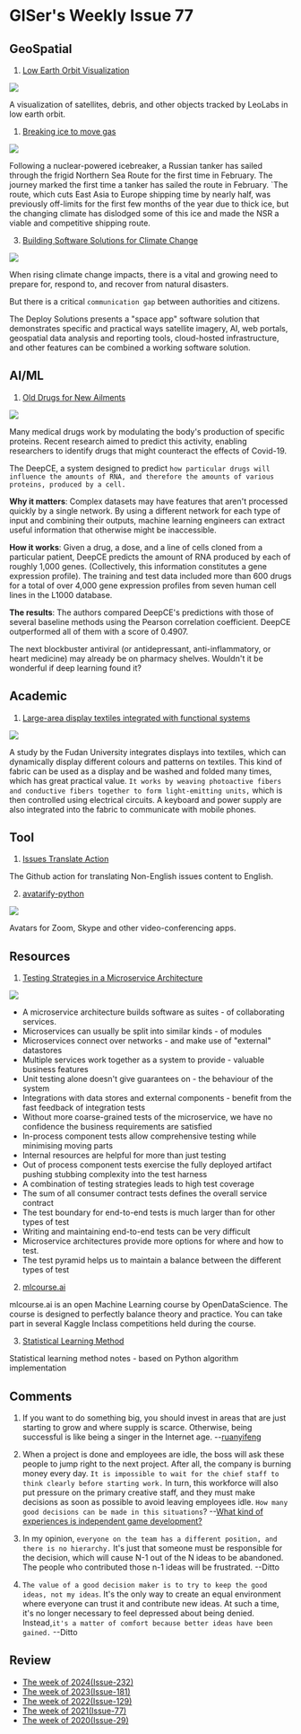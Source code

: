 # GISer's Weekly Issue 77

## GeoSpatial

1. [Low Earth Orbit Visualization](https://platform.leolabs.space/visualization)

![](https://cdn.beekka.com/blogimg/asset/202103/bg2021030202.jpg)

A visualization of satellites, debris, and other objects tracked by LeoLabs in low earth orbit.

1. [Breaking ice to move gas](https://www.rt.com/russia/516232-northern-passage-nuclear-icebreaker-reaction/)

![](https://img1.jiemian.com/101/original/20210224/161414244822141500_a700xH.jpg)

Following a nuclear-powered icebreaker, a Russian tanker has sailed through the frigid Northern Sea Route for the first time in February. The journey marked the first time a tanker has sailed the route in February. `The route, which cuts East Asia to Europe shipping time by nearly half, was previously off-limits for the first few months of the year due to thick ice, but the changing climate has dislodged some of this ice and made the NSR a viable and competitive shipping route.

3. [Building Software Solutions for Climate Change](https://osgis.org/2021/03/building-software-solutions-for-climate-change-closing-the-communication-gap-between-citizens-and-trusted-authorities-before-during-or-after-a-disaster/)

![](https://gogeomatics.ca/wp-content/uploads/Image-3-Trusted-Authority-Portal-500x244.jpg)

When rising climate change impacts, there is a vital and growing need to prepare for, respond to, and recover from natural disasters.

But there is a critical `communication gap` between authorities and citizens.

The Deploy Solutions presents a "space app" software solution that demonstrates specific and practical ways satellite imagery, AI, web portals, geospatial data analysis and reporting tools, cloud-hosted infrastructure, and other features can be combined a working software solution.

## AI/ML

1. [Old Drugs for New Ailments](https://www.deeplearning.ai/the-batch/issue-83/)

![](https://www.deeplearning.ai/wp-content/uploads/2021/03/REPURPOSER2.gif)

Many medical drugs work by modulating the body's production of specific proteins. Recent research aimed to predict this activity, enabling researchers to identify drugs that might counteract the effects of Covid-19.

The DeepCE, a system designed to predict `how particular drugs will influence the amounts of RNA, and therefore the amounts of various proteins, produced by a cell.`

**Why it matters**: Complex datasets may have features that aren't processed quickly by a single network. By using a different network for each type of input and combining their outputs, machine learning engineers can extract useful information that otherwise might be inaccessible.

**How it works**: Given a drug, a dose, and a line of cells cloned from a particular patient, DeepCE predicts the amount of RNA produced by each of roughly 1,000 genes. (Collectively, this information constitutes a gene expression profile). The training and test data included more than 600 drugs for a total of over 4,000 gene expression profiles from seven human cell lines in the L1000 database.

**The results**: The authors compared DeepCE's predictions with those of several baseline methods using the Pearson correlation coefficient. DeepCE outperformed all of them with a score of 0.4907.

The next blockbuster antiviral (or antidepressant, anti-inflammatory, or heart medicine) may already be on pharmacy shelves. Wouldn't it be wonderful if deep learning found it?

## Academic

1. [Large-area display textiles integrated with functional systems](https://www.nature.com/articles/s41586-021-03295-8)

![](https://image.jiqizhixin.com/uploads/editor/3938be8c-5bc7-4d11-ae8b-fcd84caf57a9/640.gif)

A study by the Fudan University integrates displays into textiles, which can dynamically display different colours and patterns on textiles. This kind of fabric can be used as a display and be washed and folded many times, which has great practical value. `It works by weaving photoactive fibers and conductive fibers together to form light-emitting units,` which is then controlled using electrical circuits. A keyboard and power supply are also integrated into the fabric to communicate with mobile phones.

## Tool

1. [Issues Translate Action](https://github.com/tomsun28/issues-translate-action)

The Github action for translating Non-English issues content to English.

2. [avatarify-python](https://github.com/alievk/avatarify-python)

![](https://github.com/alievk/avatarify-python/raw/master/docs/mona.gif)

Avatars for Zoom, Skype and other video-conferencing apps.

## Resources

1. [Testing Strategies in a Microservice Architecture](https://martinfowler.com/articles/microservice-testing/)

![](https://martinfowler.com/articles/microservice-testing/meta-image.png)

- A microservice architecture builds software as suites - of collaborating services.
- Microservices can usually be split into similar kinds - of modules
- Microservices connect over networks - and make use of "external" datastores
- Multiple services work together as a system to provide - valuable business features
- Unit testing alone doesn't give guarantees on - the behaviour of the system
- Integrations with data stores and external components - benefit from the fast feedback of integration tests
- Without more coarse-grained tests of the microservice, we have no confidence the business requirements are satisfied
- In-process component tests allow comprehensive testing while minimising moving parts
- Internal resources are helpful for more than just testing
- Out of process component tests exercise the fully deployed artifact pushing stubbing complexity into the test harness
- A combination of testing strategies leads to high test coverage
- The sum of all consumer contract tests defines the overall service contract
- The test boundary for end-to-end tests is much larger than for other types of test
- Writing and maintaining end-to-end tests can be very difficult
- Microservice architectures provide more options for where and how to test.
- The test pyramid helps us to maintain a balance between the different types of test

2. [mlcourse.ai](https://github.com/Yorko/mlcourse.ai)

mlcourse.ai is an open Machine Learning course by OpenDataScience. The course is designed to perfectly balance theory and practice. You can take part in several Kaggle Inclass competitions held during the course.

3. [Statistical Learning Method](https://github.com/fengdu78/lihang-code)

Statistical learning method notes - based on Python algorithm implementation

## Comments

1. If you want to do something big, you should invest in areas that are just starting to grow and where supply is scarce. Otherwise, being successful is like being a singer in the Internet age.
   --[ruanyifeng](https://www.ruanyifeng.com/blog/2021/03/weekly-issue-150.html)

2. When a project is done and employees are idle, the boss will ask these people to jump right to the next project. After all, the company is burning money every day. `It is impossible to wait for the chief staff to think clearly before starting work.` In turn, this workforce will also put pressure on the primary creative staff, and they must make decisions as soon as possible to avoid leaving employees idle. `How many good decisions can be made in this situations`?
   --[What kind of experiences is independent game development?](https://www.yystv.cn/p/7626)

3. In my opinion, `everyone on the team has a different position, and there is no hierarchy.` It's just that someone must be responsible for the decision, which will cause N-1 out of the N ideas to be abandoned. The people who contributed those n-1 ideas will be frustrated.
   --Ditto

4. `The value of a good decision maker is to try to keep the good ideas, not my ideas`. It's the only way to create an equal environment where everyone can trust it and contribute new ideas. At such a time, it's no longer necessary to feel depressed about being denied. Instead,`it's a matter of comfort because better ideas have been gained.`
   --Ditto

## Review

- [The week of 2024(Issue-232)](../2024/issue-232.md)
- [The week of 2023(Issue-181)](../2023/issue-181.md)
- [The week of 2022(Issue-129)](../2022/issue-129.md)
- [The week of 2021(Issue-77)](../2021/issue-77.md)
- [The week of 2020(Issue-29)](../2020/issue-29.md)
